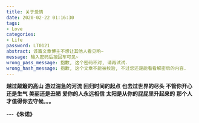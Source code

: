 ```yaml
---
title: 关于爱情
date: 2020-02-22 01:16:30
tags:
- Love
categories:
- Life
password: LT0121
abstract: 该篇文章博主不想让其他人看见哟~
message: 输入密码后按回车可见~
wrong_pass_message: 抱歉, 这个密码不对, 请再试试.
wrong_hash_message: 抱歉, 这个文章不能被校验, 不过您还是能看看解密后的内容.
---
```


<!--more-->

**越过颠簸的高山**
**游过湍急的河流**
**回归时间的起点**
**也去过世界的尽头**
**不管你开心还是生气**
**美丽还是丑陋**
**爱你的人永远相信**
**太阳是从你的屁屁里升起来的**
**那个人才值得你去守候。。。**

**---《朱诺》**

